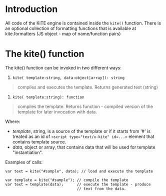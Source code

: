 # Introduction #

All code of the KiTE engine is contained inside the `kite()` function.
There is an optional collection of formatting functions that is available at kite.formatters (JS object - map of name/function pairs)

# The kite() function #

The kite() function can be invoked in two different ways:

  1. `kite( template:string, data:object|array]): string`
> compiles and executes the template. Returns generated text (string)

  1. `kite( template:string): function`
> compiles the template. Returns function - compiled version of the template for later invocation with data.

Where:
  * _template_, string, is a source of the template or if it starts from '#' is treated as an id of `<script type="text/x-kite" id=...>` element that contains template source.
  * _data_, object or array, that contains data that will be used for template "instantiation".

Examples of calls:

```
var text = kite("#sample", data); // load and execute the template
```

```
var template = kite("#sample"); // compile the template
var text = template(data);      // execute the template - produce 
                                // text from the data.
```